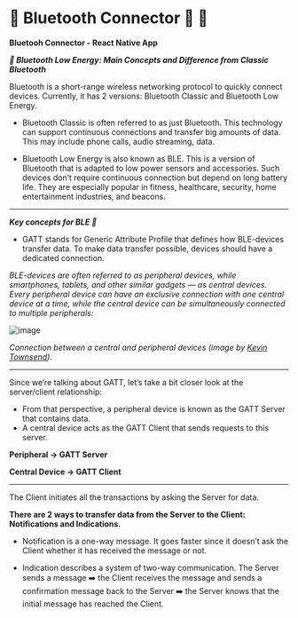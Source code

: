 # :small_blue_diamond: Bluetooth Connector :iphone: :small_blue_diamond:
**Bluetooh Connector - React Native App**


***📳 Bluetooth Low Energy: Main Concepts and Difference from Classic Bluetooth***

Bluetooth is a short-range wireless networking protocol to quickly connect devices. Currently, it has 2 versions: Bluetooth Classic and Bluetooth Low Energy.

- Bluetooth Classic is often referred to as just Bluetooth. This technology can support continuous connections and transfer big amounts of data. This may include phone calls, audio streaming, data.

- Bluetooth Low Energy is also known as BLE. This is a version of Bluetooth that is adapted to low power sensors and accessories. Such devices don’t require continuous connection but depend on long battery life. They are especially popular in fitness, healthcare, security, home entertainment industries, and beacons.
____________________________________________________________________________________________________________________________________________
***Key concepts for BLE 📖***
- GATT stands for Generic Attribute Profile that defines how BLE-devices transfer data. To make data transfer possible, devices should have a dedicated connection.

_BLE-devices are often referred to as peripheral devices, while smartphones, tablets, and other similar gadgets — as central devices. 
Every peripheral device can have an exclusive connection with one central device at a time, while the central device can be simultaneously connected to multiple peripherals:_

![image](https://user-images.githubusercontent.com/20091777/122648996-bcecc600-d0f9-11eb-8818-6a725adf99c5.png)

_Connection between a central and peripheral devices (image by [Kevin Townsend](https://learn.adafruit.com/users/ktownsend))_.

____________________________________________________________________________________________________________________________________________
Since we’re talking about GATT, let’s take a bit closer look at the server/client relationship:
- From that perspective, a peripheral device is known as the GATT Server that contains data.
- A central device acts as the GATT Client that sends requests to this server.

**Peripheral -> GATT Server**

**Central Device -> GATT Client**
____________________________________________________________________________________________________________________________________________
The Client initiates all the transactions by asking the Server for data. 

**There are 2 ways to transfer data from the Server to the Client: Notifications and Indications.**

- Notification is a one-way message. It goes faster since it doesn’t ask the Client whether it has received the message or not.

- Indication describes a system of two-way communication. 
The Server sends a message ➡️ the Client receives the message and sends a confirmation message back to the Server ➡️ the Server knows that the initial message has reached the Client.

